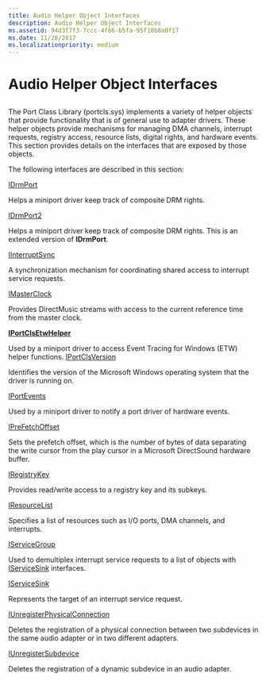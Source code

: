 ```yaml
---
title: Audio Helper Object Interfaces
description: Audio Helper Object Interfaces
ms.assetid: 94d3f7f3-7ccc-4f66-b5fa-95f18b8a0f17
ms.date: 11/28/2017
ms.localizationpriority: medium
---
```


# Audio Helper Object Interfaces


## <span id="ddk_audio_helper_object_interfaces_ks"></span><span id="DDK_AUDIO_HELPER_OBJECT_INTERFACES_KS"></span>


The Port Class Library (portcls.sys) implements a variety of helper objects that provide functionality that is of general use to adapter drivers. These helper objects provide mechanisms for managing DMA channels, interrupt requests, registry access, resource lists, digital rights, and hardware events. This section provides details on the interfaces that are exposed by those objects.

The following interfaces are described in this section:


[IDrmPort](/windows-hardware/drivers/ddi/portcls/nn-portcls-idrmport)

Helps a miniport driver keep track of composite DRM rights.

[IDrmPort2](/windows-hardware/drivers/ddi/portcls/nn-portcls-idrmport2)

Helps a miniport driver keep track of composite DRM rights. This is an extended version of **IDrmPort**.

[IInterruptSync](/windows-hardware/drivers/ddi/portcls/nn-portcls-iinterruptsync)

A synchronization mechanism for coordinating shared access to interrupt service requests.

[IMasterClock](/windows-hardware/drivers/ddi/dmusicks/nn-dmusicks-imasterclock)

Provides DirectMusic streams with access to the current reference time from the master clock.

[**IPortClsEtwHelper**](/windows-hardware/drivers/ddi/portcls/nn-portcls-iportclsetwhelper)

Used by a miniport driver to access Event Tracing for Windows (ETW) helper functions.
[IPortClsVersion](/windows-hardware/drivers/ddi/portcls/nn-portcls-iportclsversion)

Identifies the version of the Microsoft Windows operating system that the driver is running on.

[IPortEvents](/windows-hardware/drivers/ddi/portcls/nn-portcls-iportevents)

Used by a miniport driver to notify a port driver of hardware events.

[IPreFetchOffset](/windows-hardware/drivers/ddi/portcls/nn-portcls-iprefetchoffset)

Sets the prefetch offset, which is the number of bytes of data separating the write cursor from the play cursor in a Microsoft DirectSound hardware buffer.

[IRegistryKey](/windows-hardware/drivers/ddi/portcls/nn-portcls-iregistrykey)

Provides read/write access to a registry key and its subkeys.

[IResourceList](/windows-hardware/drivers/ddi/portcls/nn-portcls-iresourcelist)

Specifies a list of resources such as I/O ports, DMA channels, and interrupts.

[IServiceGroup](/windows-hardware/drivers/ddi/portcls/nn-portcls-iservicegroup)

Used to demultiplex interrupt service requests to a list of objects with [IServiceSink](/windows-hardware/drivers/ddi/portcls/nn-portcls-iservicesink) interfaces.

[IServiceSink](/windows-hardware/drivers/ddi/portcls/nn-portcls-iservicesink)

Represents the target of an interrupt service request.

[IUnregisterPhysicalConnection](/windows-hardware/drivers/ddi/portcls/nn-portcls-iunregisterphysicalconnection)

Deletes the registration of a physical connection between two subdevices in the same audio adapter or in two different adapters.

[IUnregisterSubdevice](/windows-hardware/drivers/ddi/portcls/nn-portcls-iunregistersubdevice)

Deletes the registration of a dynamic subdevice in an audio adapter.

 

